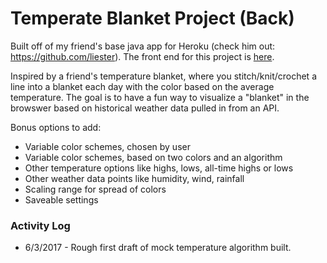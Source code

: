 # Temperate Blanket Project (Back)
Built off of my friend's base java app for Heroku (check him out: https://github.com/liester).  The front end for this project is [here](https://github.com/skylersidner/2017-06-03-temp-blanket-front).

Inspired by a friend's temperature blanket, where you stitch/knit/crochet a line into a blanket each day with the color based on the average temperature.  The goal is to have a fun way to visualize a "blanket" in the browswer based on historical weather data pulled in from an API.

Bonus options to add:
* Variable color schemes, chosen by user
* Variable color schemes, based on two colors and an algorithm
* Other temperature options like highs, lows, all-time highs or lows
* Other weather data points like humidity, wind, rainfall
* Scaling range for spread of colors
* Saveable settings

### Activity Log
* 6/3/2017 - Rough first draft of mock temperature algorithm built.